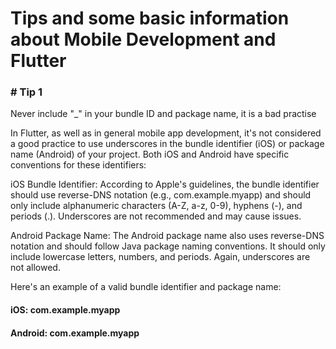 # Tips and some basic information about Mobile Development and Flutter

### # Tip 1

Never include "\_" in your bundle ID and package name, it is a bad practise

In Flutter, as well as in general mobile app development, it's not considered a good practice to use underscores in the bundle identifier (iOS) or package name (Android) of your project. Both iOS and Android have specific conventions for these identifiers:

iOS Bundle Identifier: According to Apple's guidelines, the bundle identifier should use reverse-DNS notation (e.g., com.example.myapp) and should only include alphanumeric characters (A-Z, a-z, 0-9), hyphens (-), and periods (.). Underscores are not recommended and may cause issues.

Android Package Name: The Android package name also uses reverse-DNS notation and should follow Java package naming conventions. It should only include lowercase letters, numbers, and periods. Again, underscores are not allowed.

Here's an example of a valid bundle identifier and package name:

#### iOS: com.example.myapp

#### Android: com.example.myapp
